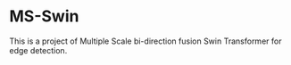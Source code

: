 # MS-Swin
This is a project of Multiple Scale bi-direction fusion Swin Transformer for edge detection.
